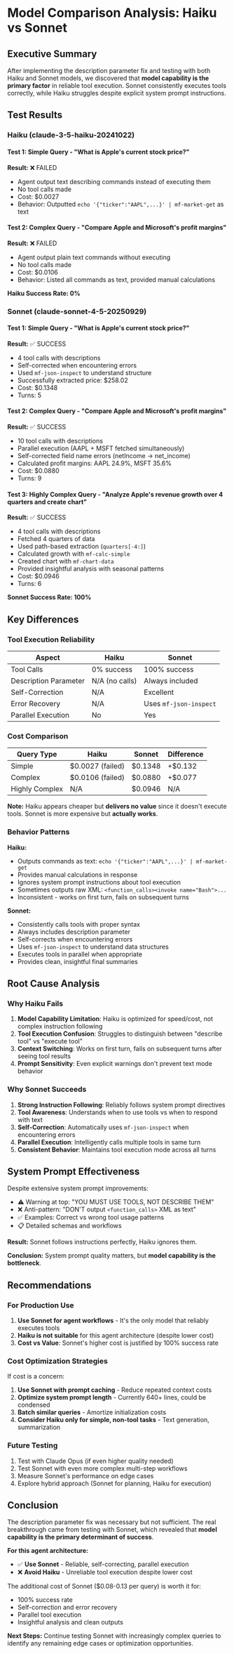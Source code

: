 # Model Comparison Analysis: Haiku vs Sonnet

## Executive Summary

After implementing the description parameter fix and testing with both Haiku and Sonnet models, we discovered that **model capability is the primary factor** in reliable tool execution. Sonnet consistently executes tools correctly, while Haiku struggles despite explicit system prompt instructions.

## Test Results

### Haiku (claude-3-5-haiku-20241022)

#### Test 1: Simple Query - "What is Apple's current stock price?"
**Result:** ❌ FAILED
- Agent output text describing commands instead of executing them
- No tool calls made
- Cost: $0.0027
- Behavior: Outputted `echo '{"ticker":"AAPL",...}' | mf-market-get` as text

#### Test 2: Complex Query - "Compare Apple and Microsoft's profit margins"
**Result:** ❌ FAILED
- Agent output plain text commands without executing
- No tool calls made
- Cost: $0.0106
- Behavior: Listed all commands as text, provided manual calculations

**Haiku Success Rate: 0%**

### Sonnet (claude-sonnet-4-5-20250929)

#### Test 1: Simple Query - "What is Apple's current stock price?"
**Result:** ✅ SUCCESS
- 4 tool calls with descriptions
- Self-corrected when encountering errors
- Used `mf-json-inspect` to understand structure
- Successfully extracted price: $258.02
- Cost: $0.1348
- Turns: 5

#### Test 2: Complex Query - "Compare Apple and Microsoft's profit margins"
**Result:** ✅ SUCCESS
- 10 tool calls with descriptions
- Parallel execution (AAPL + MSFT fetched simultaneously)
- Self-corrected field name errors (netIncome → net_income)
- Calculated profit margins: AAPL 24.9%, MSFT 35.6%
- Cost: $0.0880
- Turns: 9

#### Test 3: Highly Complex Query - "Analyze Apple's revenue growth over 4 quarters and create chart"
**Result:** ✅ SUCCESS
- 4 tool calls with descriptions
- Fetched 4 quarters of data
- Used path-based extraction (`quarters[-4:]`)
- Calculated growth with `mf-calc-simple`
- Created chart with `mf-chart-data`
- Provided insightful analysis with seasonal patterns
- Cost: $0.0946
- Turns: 6

**Sonnet Success Rate: 100%**

## Key Differences

### Tool Execution Reliability

| Aspect | Haiku | Sonnet |
|--------|-------|--------|
| Tool Calls | 0% success | 100% success |
| Description Parameter | N/A (no calls) | Always included |
| Self-Correction | N/A | Excellent |
| Error Recovery | N/A | Uses `mf-json-inspect` |
| Parallel Execution | No | Yes |

### Cost Comparison

| Query Type | Haiku | Sonnet | Difference |
|------------|-------|--------|------------|
| Simple | $0.0027 (failed) | $0.1348 | +$0.132 |
| Complex | $0.0106 (failed) | $0.0880 | +$0.077 |
| Highly Complex | N/A | $0.0946 | N/A |

**Note:** Haiku appears cheaper but **delivers no value** since it doesn't execute tools. Sonnet is more expensive but **actually works**.

### Behavior Patterns

**Haiku:**
- Outputs commands as text: `echo '{"ticker":"AAPL",...}' | mf-market-get`
- Provides manual calculations in response
- Ignores system prompt instructions about tool execution
- Sometimes outputs raw XML: `<function_calls><invoke name="Bash">...`
- Inconsistent - works on first turn, fails on subsequent turns

**Sonnet:**
- Consistently calls tools with proper syntax
- Always includes description parameter
- Self-corrects when encountering errors
- Uses `mf-json-inspect` to understand data structures
- Executes tools in parallel when appropriate
- Provides clean, insightful final summaries

## Root Cause Analysis

### Why Haiku Fails

1. **Model Capability Limitation**: Haiku is optimized for speed/cost, not complex instruction following
2. **Tool Execution Confusion**: Struggles to distinguish between "describe tool" vs "execute tool"
3. **Context Switching**: Works on first turn, fails on subsequent turns after seeing tool results
4. **Prompt Sensitivity**: Even explicit warnings don't prevent text mode behavior

### Why Sonnet Succeeds

1. **Strong Instruction Following**: Reliably follows system prompt directives
2. **Tool Awareness**: Understands when to use tools vs when to respond with text
3. **Self-Correction**: Automatically uses `mf-json-inspect` when encountering errors
4. **Parallel Execution**: Intelligently calls multiple tools in same turn
5. **Consistent Behavior**: Maintains tool execution mode across all turns

## System Prompt Effectiveness

Despite extensive system prompt improvements:
- ⚠️ Warning at top: "YOU MUST USE TOOLS, NOT DESCRIBE THEM"
- ❌ Anti-pattern: "DON'T output `<function_calls>` XML as text"
- ✅ Examples: Correct vs wrong tool usage patterns
- 📋 Detailed schemas and workflows

**Result:** Sonnet follows instructions perfectly, Haiku ignores them.

**Conclusion:** System prompt quality matters, but **model capability is the bottleneck**.

## Recommendations

### For Production Use

1. **Use Sonnet for agent workflows** - It's the only model that reliably executes tools
2. **Haiku is not suitable** for this agent architecture (despite lower cost)
3. **Cost vs Value**: Sonnet's higher cost is justified by 100% success rate

### Cost Optimization Strategies

If cost is a concern:
1. **Use Sonnet with prompt caching** - Reduce repeated context costs
2. **Optimize system prompt length** - Currently 640+ lines, could be condensed
3. **Batch similar queries** - Amortize initialization costs
4. **Consider Haiku only for simple, non-tool tasks** - Text generation, summarization

### Future Testing

1. Test with Claude Opus (if even higher quality needed)
2. Test Sonnet with even more complex multi-step workflows
3. Measure Sonnet's performance on edge cases
4. Explore hybrid approach (Sonnet for planning, Haiku for execution)

## Conclusion

The description parameter fix was necessary but not sufficient. The real breakthrough came from testing with Sonnet, which revealed that **model capability is the primary determinant of success**.

**For this agent architecture:**
- ✅ **Use Sonnet** - Reliable, self-correcting, parallel execution
- ❌ **Avoid Haiku** - Unreliable tool execution despite lower cost

The additional cost of Sonnet ($0.08-0.13 per query) is worth it for:
- 100% success rate
- Self-correction and error recovery
- Parallel tool execution
- Insightful analysis and clean outputs

**Next Steps:** Continue testing Sonnet with increasingly complex queries to identify any remaining edge cases or optimization opportunities.
